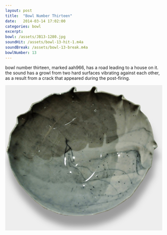 ```yaml
---
layout: post
title:  "Bowl Number Thirteen"
date:   2014-03-14 17:02:00
categories: bowl
excerpt: 
bowl: /assets/JB13-1280.jpg
soundHit: /assets/bowl-13-hit-1.m4a
soundBreak: /assets/bowl-13-break.m4a
bowlNumber: 13
---
```


bowl number thirteen, marked aah966, has a road leading to a house on it. the sound has a growl from two hard surfaces vibrating against each other, as a result from a crack that appeared during the post-firing.

<img src="/assets/JB13-1280.jpg" class="bowl-large"/>





